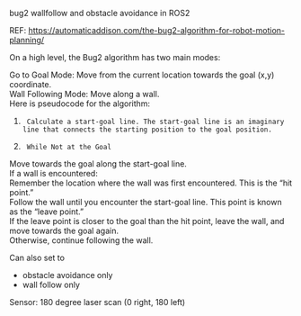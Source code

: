 bug2 wallfollow and obstacle avoidance in ROS2

REF:  https://automaticaddison.com/the-bug2-algorithm-for-robot-motion-planning/



On a high level, the Bug2 algorithm has two main modes:  

Go to Goal Mode: Move from the current location towards the goal (x,y) coordinate.  
Wall Following Mode: Move along a wall.  
Here is pseudocode for the algorithm:  

1.      Calculate a start-goal line. The start-goal line is an imaginary line that connects the starting position to the goal position.  

2.      While Not at the Goal  

Move towards the goal along the start-goal line.  
If a wall is encountered:  
Remember the location where the wall was first encountered. This is the “hit point.”  
Follow the wall until you encounter the start-goal line. This point is known as the “leave point.”  
 If the leave point is closer to the goal than the hit point, leave the wall, and move towards the goal again.  
Otherwise, continue following the wall.  


Can also set to 
- obstacle avoidance only
- wall follow only

Sensor: 180 degree laser scan (0 right, 180 left)


